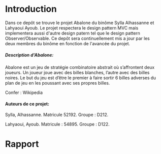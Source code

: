# Introduction

Dans ce depôt se trouve le projet Abalone du binôme Sylla Alhassanne et Lahyaoui Ayoub.
Le projet respectera le design pattern MVC mais implementera aussi d'autre design patern tel que le design pattern Observer/Observable.
Ce depôt sera continuellement mis a jour par les deux membres du binôme en fonction de l'avancée du projet.

##### Description d'Abalone:

Abalone est un jeu de stratégie combinatoire abstrait où s’affrontent deux joueurs.
Un joueur joue avec des billes blanches, l’autre avec des billes noires. Le but du jeu est d’être le premier à faire sortir 6 billes adverses du plan de jeu en les poussant avec ses propres billes.

Confer : Wikipedia

#### Auteurs de ce projet:

Sylla, Alhassanne.
Matricule 52192.
Groupe : D212.

Lahyaoui, Ayoub. 
Matricule : 54895.
Groupe : D122.

# Rapport

